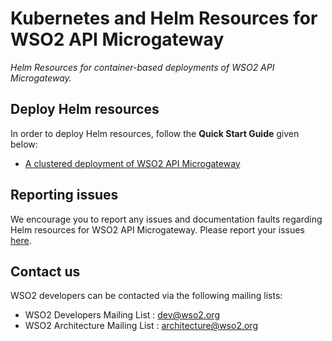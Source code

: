 # Kubernetes and Helm Resources for WSO2 API Microgateway 

*Helm Resources for container-based deployments of WSO2 API Microgateway.*


## Deploy Helm resources

In order to deploy Helm resources, follow the **Quick Start Guide** given below:

* [A clustered deployment of WSO2 API Microgateway](helm/microgateway/README.md)

## Reporting issues

We encourage you to report any issues and documentation faults regarding Helm resources
for WSO2 API Microgateway. Please report your issues [here](https://github.com/wso2/kubernetes-microgateway/issues).

## Contact us

WSO2 developers can be contacted via the following mailing lists:

* WSO2 Developers Mailing List : [dev@wso2.org](mailto:dev@wso2.org)
* WSO2 Architecture Mailing List : [architecture@wso2.org](mailto:architecture@wso2.org)